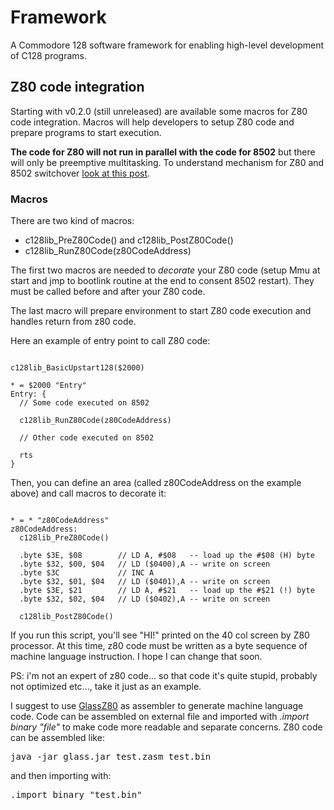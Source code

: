 # Framework
A Commodore 128 software framework for enabling high-level development of C128 programs.

## Z80 code integration

Starting with v0.2.0 (still unreleased) are available some macros for Z80 code integration.
Macros will help developers to setup Z80 code and prepare programs to start execution.

**The code for Z80 will not run in parallel with the code for 8502** but there will only be preemptive multitasking.
To understand mechanism for Z80 and 8502 switchover [look at this post](https://intoinside.github.io/2023/07/07/running-z80/).

### Macros
There are two kind of macros:
* c128lib_PreZ80Code() and c128lib_PostZ80Code()
* c128lib_RunZ80Code(z80CodeAddress)

The first two macros are needed to *decorate* your Z80 code (setup Mmu at start
and jmp to bootlink routine at the end to consent 8502 restart).
They must be called before and after your Z80 code.

The last macro will prepare environment to start Z80 code execution and handles
return from z80 code.

Here an example of entry point to call Z80 code:

<pre><code>
c128lib_BasicUpstart128($2000)

* = $2000 "Entry"
Entry: {
  // Some code executed on 8502

  c128lib_RunZ80Code(z80CodeAddress)

  // Other code executed on 8502

  rts
}
</code></pre>

Then, you can define an area (called z80CodeAddress on the example above) and
call macros to decorate it:

<pre><code>
* = * "z80CodeAddress"
z80CodeAddress:
  c128lib_PreZ80Code()

  .byte $3E, $08        // LD A, #$08   -- load up the #$08 (H) byte
  .byte $32, $00, $04   // LD ($0400),A -- write on screen
  .byte $3C             // INC A
  .byte $32, $01, $04   // LD ($0401),A -- write on screen
  .byte $3E, $21        // LD A, #$21   -- load up the #$21 (!) byte
  .byte $32, $02, $04   // LD ($0402),A -- write on screen

  c128lib_PostZ80Code()
</code></pre>

If you run this script, you'll see "HI!" printed on the 40 col screen by
Z80 processor. At this time, z80 code must be written as a byte sequence of
machine language instruction. I hope I can change that soon.

PS: i'm not an expert of z80 code... so that code it's quite stupid, probably not
optimized etc..., take it just as an example.

I suggest to use [GlassZ80](http://www.grauw.nl/projects/glass/) as assembler
to generate machine language code. Code can be assembled on external file and
imported with <i>.import binary "file"</i> to make code more readable and separate
concerns.
Z80 code can be assembled like:

<pre>java -jar glass.jar test.zasm test.bin</pre>

and then importing with:

<pre>.import binary "test.bin"</pre>
